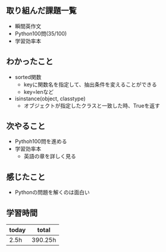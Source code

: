 ## 取り組んだ課題一覧

- 瞬間英作文
- Python100問(35/100)
- 学習効率本
## わかったこと

- sorted関数
	- keyに関数名を指定して、抽出条件を変えることができる
	- key=lenなど
- isinstance(object, classtype)
	- オブジェクトが指定したクラスと一致した時、Trueを返す
## 次やること

- Pythoh100問を進める
- 学習効率本
	- 英語の章を詳しく見る
## 感じたこと

- Pythonの問題を解くのは面白い
## 学習時間

| today | total   |
| ----- | ------- |
| 2.5h  | 390.25h |
